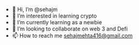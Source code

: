- 👋 Hi, I’m @sehajm
- 👀 I’m interested in learning crypto
- 🌱 I’m currently learning as a newbie
- 💞️ I’m looking to collaborate on web 3 and Defi
- 📫 How to reach me sehajmehta416@gmail.com

<!---
sehajm/sehajm is a ✨ special ✨ repository because its `README.md` (this file) appears on your GitHub profile.
You can click the Preview link to take a look at your changes.
--->
